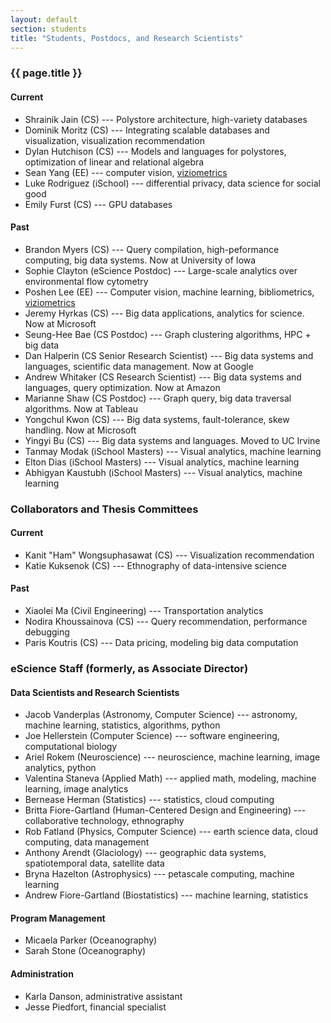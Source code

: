 ```yaml
---
layout: default
section: students
title: "Students, Postdocs, and Research Scientists"
---
```


### {{ page.title }}


#### Current

* Shrainik Jain (CS) --- Polystore architecture, high-variety databases
* Dominik Moritz (CS) --- Integrating scalable databases and visualization, visualization recommendation
* Dylan Hutchison (CS) --- Models and languages for polystores, optimization of linear and relational algebra
* Sean Yang (EE) --- computer vision, [viziometrics](http://viziometrics.org)
* Luke Rodriguez (iSchool) --- differential privacy, data science for social good
* Emily Furst (CS) --- GPU databases

#### Past

* Brandon Myers (CS) --- Query compilation, high-peformance computing, big data systems.  Now at University of Iowa
* Sophie Clayton (eScience Postdoc) --- Large-scale analytics over environmental flow cytometry
* Poshen Lee (EE) --- Computer vision, machine learning, bibliometrics, [viziometrics](http://viziometrics.org)
* Jeremy Hyrkas (CS) --- Big data applications, analytics for science. Now at Microsoft
* Seung-Hee Bae (CS Postdoc) --- Graph clustering algorithms, HPC + big data
* Dan Halperin (CS Senior Research Scientist) --- Big data systems and languages, scientific data management. Now at Google
* Andrew Whitaker (CS Research Scientist) --- Big data systems and languages, query optimization. Now at Amazon
* Marianne Shaw (CS Postdoc) --- Graph query, big data traversal algorithms. Now at Tableau
* Yongchul Kwon (CS) --- Big data systems, fault-tolerance, skew handling. Now at Microsoft
* Yingyi Bu (CS) --- Big data systems and languages. Moved to UC Irvine
* Tanmay Modak (iSchool Masters) --- Visual analytics, machine learning 
* Elton Dias (iSchool Masters) --- Visual analytics, machine learning 
* Abhigyan Kaustubh (iSchool Masters) --- Visual analytics, machine learning 

### Collaborators and Thesis Committees

#### Current
* Kanit "Ham" Wongsuphasawat (CS) --- Visualization recommendation
* Katie Kuksenok (CS) --- Ethnography of data-intensive science

#### Past
* Xiaolei Ma (Civil Engineering) --- Transportation analytics
* Nodira Khoussainova (CS) --- Query recommendation, performance debugging
* Paris Koutris (CS) --- Data pricing, modeling big data computation

### eScience Staff (formerly, as Associate Director)

#### Data Scientists and Research Scientists

* Jacob Vanderplas (Astronomy, Computer Science) --- astronomy, machine learning, statistics, algorithms, python
* Joe Hellerstein (Computer Science) --- software engineering, computational biology
* Ariel Rokem (Neuroscience) --- neuroscience, machine learning, image analytics, python
* Valentina Staneva (Applied Math) --- applied math, modeling, machine learning, image analytics
* Bernease Herman (Statistics) --- statistics, cloud computing
* Britta Fiore-Gartland (Human-Centered Design and Engineering) --- collaborative technology, ethnography
* Rob Fatland (Physics, Computer Science) --- earth science data, cloud computing, data management
* Anthony Arendt (Glaciology) --- geographic data systems, spatiotemporal data, satellite data
* Bryna Hazelton (Astrophysics) --- petascale computing, machine learning
* Andrew Fiore-Gartland (Biostatistics) --- machine learning, statistics

#### Program Management

* Micaela Parker (Oceanography)
* Sarah Stone (Oceanography)

#### Administration

* Karla Danson, administrative assistant
* Jesse Piedfort, financial specialist


